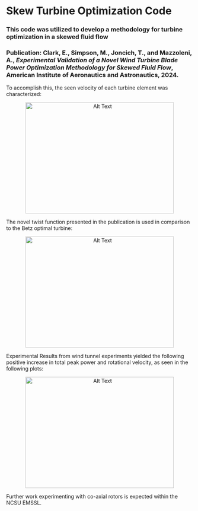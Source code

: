 # Skew Turbine Optimization Code
### This code was utilized to develop a methodology for turbine optimization in a skewed fluid flow

### Publication: Clark, E., Simpson, M., Joncich, T., and Mazzoleni, A., *Experimental Validation of a Novel Wind Turbine Blade Power Optimization Methodology for Skewed Fluid Flow*, American Institute of Aeronautics and Astronautics, 2024. 

To accomplish this, the seen velocity of each turbine element was characterized:

<p align="center">
    <img src="https://github.com/matthewsimpsonaero/SkewBladeOptimization/blob/main/Images/SeenVelocity.png" alt="Alt Text" width="400" height="300"/>
</p>

The novel twist function presented in the publication is used in comparison to the Betz optimal turbine: 

<p align="center">
    <img src="https://github.com/matthewsimpsonaero/SkewBladeOptimization/blob/main/Images/30DegTwist.png" alt="Alt Text" width="400" height="300"/>
</p>

Experimental Results from wind tunnel experiments yielded the following positive increase in total peak power and rotational velocity, as seen in the following plots:

<p align="center">
    <img src="https://github.com/matthewsimpsonaero/SkewBladeOptimization/blob/main/Images/Experimental%20Results%202.png" alt="Alt Text" width="400" height="300"/>
</p>

Further work experimenting with co-axial rotors is expected within the NCSU EMSSL.
